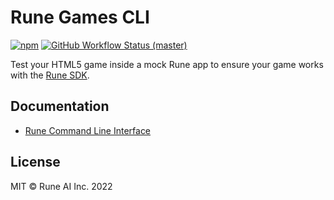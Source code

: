 # Rune Games CLI

[![npm](https://img.shields.io/npm/v/rune-games-cli)](https://www.npmjs.com/package/rune-games-cli) [![GitHub Workflow Status (master)](https://img.shields.io/github/workflow/status/rune/rune-games-cli/CI/master)](https://github.com/rune/rune-games-cli/actions/workflows/CI.yml?query=branch%3Amaster)

Test your HTML5 game inside a mock Rune app to ensure your game works with the [Rune SDK](https://github.com/rune/rune-games-sdk).

## Documentation

- [Rune Command Line Interface](https://developers.rune.ai/docs/cli)

## License

MIT © Rune AI Inc. 2022
